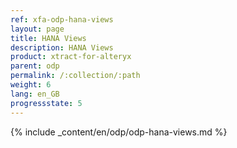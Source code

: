 ```yaml
---
ref: xfa-odp-hana-views
layout: page
title: HANA Views
description: HANA Views
product: xtract-for-alteryx
parent: odp
permalink: /:collection/:path
weight: 6
lang: en_GB
progressstate: 5
---
```


{% include _content/en/odp/odp-hana-views.md %} 

